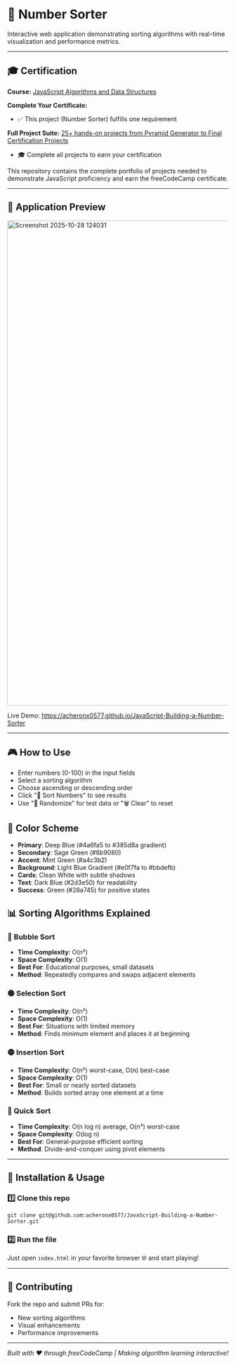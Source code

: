 # 🔢 Number Sorter

Interactive web application demonstrating sorting algorithms with real-time visualization and performance metrics.

---

## 🎓 Certification

**Course:** [JavaScript Algorithms and Data Structures](https://www.freecodecamp.org/learn/javascript-algorithms-and-data-structures-v8)

**Complete Your Certificate:**
- ✅ This project (Number Sorter) fulfills one requirement

**Full Project Suite:** [25+ hands-on projects from Pyramid Generator to Final Certification Projects](https://github.com/acheronx0577/JavaScript-Algorithms-and-Data-Structures)
- 🎓 Complete all projects to earn your certification

This repository contains the complete portfolio of projects needed to demonstrate JavaScript proficiency and earn the freeCodeCamp certificate.

---

## 📸 Application Preview

<img width="897" height="1101" alt="Screenshot 2025-10-28 124031" src="https://github.com/user-attachments/assets/eb15ce70-4744-4b9f-9b6f-5c62083a1fb4" />

Live Demo: https://acheronx0577.github.io/JavaScript-Building-a-Number-Sorter

---

## 🎮 How to Use

- Enter numbers (0-100) in the input fields
- Select a sorting algorithm
- Choose ascending or descending order
- Click "🔄 Sort Numbers" to see results
- Use "🎲 Randomize" for test data or "🗑️ Clear" to reset

## 🎨 Color Scheme

- **Primary**: Deep Blue (#4a6fa5 to #385d8a gradient)
- **Secondary**: Sage Green (#6b9080)
- **Accent**: Mint Green (#a4c3b2)
- **Background**: Light Blue Gradient (#e0f7fa to #bbdefb)
- **Cards**: Clean White with subtle shadows
- **Text**: Dark Blue (#2d3e50) for readability
- **Success**: Green (#28a745) for positive states

## 📊 Sorting Algorithms Explained

### 🔵 Bubble Sort
- **Time Complexity**: O(n²)
- **Space Complexity**: O(1)
- **Best For**: Educational purposes, small datasets
- **Method**: Repeatedly compares and swaps adjacent elements

### 🟢 Selection Sort
- **Time Complexity**: O(n²)
- **Space Complexity**: O(1)
- **Best For**: Situations with limited memory
- **Method**: Finds minimum element and places it at beginning

### 🟡 Insertion Sort
- **Time Complexity**: O(n²) worst-case, O(n) best-case
- **Space Complexity**: O(1)
- **Best For**: Small or nearly sorted datasets
- **Method**: Builds sorted array one element at a time

### 🔴 Quick Sort
- **Time Complexity**: O(n log n) average, O(n²) worst-case
- **Space Complexity**: O(log n)
- **Best For**: General-purpose efficient sorting
- **Method**: Divide-and-conquer using pivot elements

---

## 🧰 Installation & Usage

### 1️⃣ Clone this repo
```
git clone git@github.com:acheronx0577/JavaScript-Building-a-Number-Sorter.git
```

### 2️⃣ Run the file
Just open `index.html` in your favorite browser 🌐 and start playing!

---

## 🤝 Contributing

Fork the repo and submit PRs for:
- New sorting algorithms
- Visual enhancements
- Performance improvements

---

*Built with ❤️ through freeCodeCamp | Making algorithm learning interactive!*
